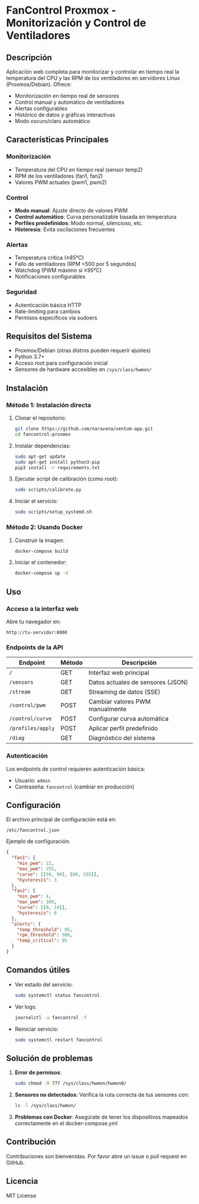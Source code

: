 # FanControl Proxmox - Monitorización y Control de Ventiladores

## Descripción

Aplicación web completa para monitorizar y controlar en tiempo real la temperatura del CPU y las RPM de los ventiladores en servidores Linux (Proxmox/Debian). Ofrece:

- Monitorización en tiempo real de sensores
- Control manual y automático de ventiladores
- Alertas configurables
- Histórico de datos y gráficas interactivas
- Modo oscuro/claro automático

## Características Principales

### Monitorización
- Temperatura del CPU en tiempo real (sensor temp2)
- RPM de los ventiladores (fan1, fan2)
- Valores PWM actuales (pwm1, pwm2)

### Control
- **Modo manual**: Ajuste directo de valores PWM
- **Control automático**: Curva personalizable basada en temperatura
- **Perfiles predefinidos**: Modo normal, silencioso, etc.
- **Histeresis**: Evita oscilaciones frecuentes

### Alertas
- Temperatura crítica (≥85°C)
- Fallo de ventiladores (RPM <500 por 5 segundos)
- Watchdog (PWM máximo si ≥95°C)
- Notificaciones configurables

### Seguridad
- Autenticación básica HTTP
- Rate-limiting para cambios
- Permisos específicos via sudoers

## Requisitos del Sistema

- Proxmox/Debian (otras distros pueden requerir ajustes)
- Python 3.7+
- Acceso root para configuración inicial
- Sensores de hardware accesibles en `/sys/class/hwmon/`

## Instalación

### Método 1: Instalación directa

1. Clonar el repositorio:
   ```bash
   git clone https://github.com/naravena/ventum-app.git
   cd fancontrol-proxmox
   ```

2. Instalar dependencias:
   ```bash
   sudo apt-get update
   sudo apt-get install python3-pip
   pip3 install -r requirements.txt
   ```

3. Ejecutar script de calibración (como root):
   ```bash
   sudo scripts/calibrate.py
   ```

4. Iniciar el servicio:
   ```bash
   sudo scripts/setup_systemd.sh
   ```

### Método 2: Usando Docker

1. Construir la imagen:
   ```bash
   docker-compose build
   ```

2. Iniciar el contenedor:
   ```bash
   docker-compose up -d
   ```

## Uso

### Acceso a la interfaz web
Abre tu navegador en:
```
http://tu-servidor:8000
```

### Endpoints de la API

| Endpoint | Método | Descripción |
|----------|--------|-------------|
| `/` | GET | Interfaz web principal |
| `/sensors` | GET | Datos actuales de sensores (JSON) |
| `/stream` | GET | Streaming de datos (SSE) |
| `/control/pwm` | POST | Cambiar valores PWM manualmente |
| `/control/curve` | POST | Configurar curva automática |
| `/profiles/apply` | POST | Aplicar perfil predefinido |
| `/diag` | GET | Diagnóstico del sistema |

### Autenticación
Los endpoints de control requieren autenticación básica:
- Usuario: `admin`
- Contraseña: `fancontrol` (cambiar en producción)

## Configuración

El archivo principal de configuración está en:
```
/etc/fancontrol.json
```

Ejemplo de configuración:
```json
{
  "fan1": {
    "min_pwm": 22,
    "max_pwm": 255,
    "curve": [[50, 90], [80, 255]],
    "hysteresis": 3
  },
  "fan2": {
    "min_pwm": 4,
    "max_pwm": 100,
    "curve": [[0, 14]],
    "hysteresis": 0
  },
  "alerts": {
    "temp_threshold": 85,
    "rpm_threshold": 500,
    "temp_critical": 95
  }
}
```

## Comandos útiles

- Ver estado del servicio:
  ```bash
  sudo systemctl status fancontrol
  ```

- Ver logs:
  ```bash
  journalctl -u fancontrol -f
  ```

- Reiniciar servicio:
  ```bash
  sudo systemctl restart fancontrol
  ```

## Solución de problemas

1. **Error de permisos**:
   ```bash
   sudo chmod -R 777 /sys/class/hwmon/hwmon0/
   ```

2. **Sensores no detectados**:
   Verifica la ruta correcta de tus sensores con:
   ```bash
   ls -l /sys/class/hwmon/
   ```

3. **Problemas con Docker**:
   Asegúrate de tener los dispositivos mapeados correctamente en el docker-compose.yml

## Contribución

Contribuciones son bienvenidas. Por favor abre un issue o pull request en GitHub.

## Licencia

MIT License
